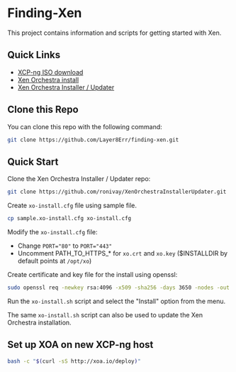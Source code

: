 # Finding-Xen

This project contains information and scripts for getting started with Xen.

## Quick Links

* [XCP-ng ISO download](https://xcp-ng.org/#easy-to-install)
* [Xen Orchestra install](https://xen-orchestra.com/docs/installation.html#from-the-sources)
* [Xen Orchestra Installer / Updater](https://github.com/ronivay/XenOrchestraInstallerUpdater)

## Clone this Repo

You can clone this repo with the following command:

```bash
git clone https://github.com/Layer8Err/finding-xen.git
```

## Quick Start

Clone the Xen Orchestra Installer / Updater repo:

```bash
git clone https://github.com/ronivay/XenOrchestraInstallerUpdater.git
```

Create `xo-install.cfg` file using sample file.

```bash
cp sample.xo-install.cfg xo-install.cfg
```

Modify the `xo-install.cfg` file:
* Change `PORT="80"` to `PORT="443"`
* Uncomment PATH_TO_HTTPS_* for `xo.crt` and `xo.key` ($INSTALLDIR by default points at `/opt/xo`)

Create certificate and key file for the install using openssl:

```bash
sudo openssl req -newkey rsa:4096 -x509 -sha256 -days 3650 -nodes -out /opt/xo/xo.crt -keyout /opt/xo/xo.key
```

Run the `xo-install.sh` script and select the "Install" option from the menu.

The same `xo-install.sh` script can also be used to update the Xen Orchestra installation.

## Set up XOA on new XCP-ng host

```bash
bash -c "$(curl -sS http://xoa.io/deploy)"
```

